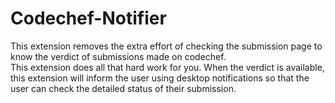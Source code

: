 # Codechef-Notifier

This extension removes the extra effort of checking the submission page to know the verdict of submissions made on codechef.<br>
This extension does all that hard work for you. When the verdict is available, this extension will inform the user using desktop notifications so that the user can check the detailed status of their submission.
